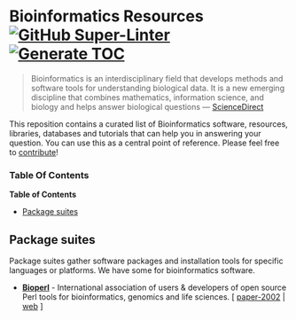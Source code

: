 # Bioinformatics Resources [![GitHub Super-Linter](https://github.com/PrabhatBara/bioinformatics_resources/workflow/Lint%20Code%20Base/badge.svg)](https://github.com/marketplace/actions/super-linter) [![Generate TOC](https://github.com/PrabhatBara/bioinformatics_resources/actions/workflows/toc.yml/badge.svg)](https://github.com/PrabhatBara/bioinformatics_resources/actions/workflows/toc.yml)

> Bioinformatics is an interdisciplinary field that develops methods and software tools for understanding biological data. It is a new emerging discipline that combines mathematics, information science, and biology and helps answer biological questions — [ScienceDirect](https://www.sciencedirect.com/science/article/pii/B9780123749840001558)

This reposition contains a curated list of Bioinformatics software, resources, libraries, databases and tutorials that can help you in answering your question. You can use this as a central point of reference. Please feel free to [contribute](CONTRIBUTING.md)!

### Table Of Contents

<!-- START doctoc generated TOC please keep comment here to allow auto update -->
<!-- DON'T EDIT THIS SECTION, INSTEAD RE-RUN doctoc TO UPDATE -->
**Table of Contents**

- [Package suites](#package-suites)

<!-- END doctoc generated TOC please keep comment here to allow auto update -->

## Package suites

Package suites gather software packages and installation tools for specific languages or platforms. We have some for bioinformatics software.

- **[Bioperl](https://github.com/bioperl/bioperl-live)** - International association of users & developers of open source Perl tools for bioinformatics, genomics and life sciences. [ [paper-2002](https://doi.org/10.1101%2Fgr.361602) | [web](https://bioperl.org) ]
